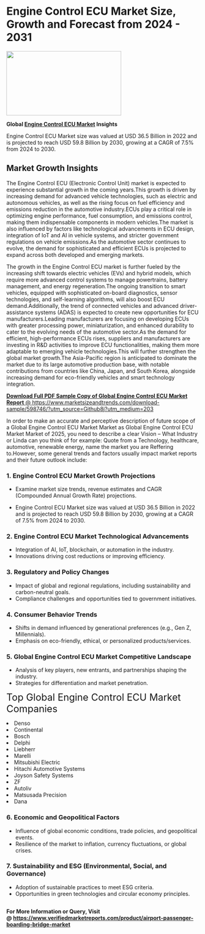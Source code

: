 <H1>Engine Control ECU Market Size, Growth and Forecast from 2024 - 2031</H1><img class="aligncenter size-medium wp-image-584254" src="https://thirdeyenews.in/wp-content/uploads/2024/09/Global-Market-Research-300x168.jpeg" alt="" width="300" height="168" /><p><strong>Global&nbsp;<a href="https://www.marketsizeandtrends.com/download-sample/598746/?utm_source=Github8j?utm_medium=203">Engine Control ECU Market</a> Insights</strong></p><p>Engine Control ECU Market size was valued at USD 36.5 Billion in 2022 and is projected to reach USD 59.8 Billion by 2030, growing at a CAGR of 7.5% from 2024 to 2030.</p><p><h2>Market Growth Insights</h2> <p>The Engine Control ECU (Electronic Control Unit) market is expected to experience substantial growth in the coming years.This growth is driven by increasing demand for advanced vehicle technologies, such as electric and autonomous vehicles, as well as the rising focus on fuel efficiency and emissions reduction in the automotive industry.ECUs play a critical role in optimizing engine performance, fuel consumption, and emissions control, making them indispensable components in modern vehicles.The market is also influenced by factors like technological advancements in ECU design, integration of IoT and AI in vehicle systems, and stricter government regulations on vehicle emissions.As the automotive sector continues to evolve, the demand for sophisticated and efficient ECUs is projected to expand across both developed and emerging markets.</p> <p><a href="#"></a></p> <p>The growth in the Engine Control ECU market is further fueled by the increasing shift towards electric vehicles (EVs) and hybrid models, which require more advanced control systems to manage powertrains, battery management, and energy regeneration.The ongoing transition to smart vehicles, equipped with sophisticated on-board diagnostics, sensor technologies, and self-learning algorithms, will also boost ECU demand.Additionally, the trend of connected vehicles and advanced driver-assistance systems (ADAS) is expected to create new opportunities for ECU manufacturers.Leading manufacturers are focusing on developing ECUs with greater processing power, miniaturization, and enhanced durability to cater to the evolving needs of the automotive sector.As the demand for efficient, high-performance ECUs rises, suppliers and manufacturers are investing in R&D activities to improve ECU functionalities, making them more adaptable to emerging vehicle technologies.This will further strengthen the global market growth.The Asia-Pacific region is anticipated to dominate the market due to its large automotive production base, with notable contributions from countries like China, Japan, and South Korea, alongside increasing demand for eco-friendly vehicles and smart technology integration.<p><a href="#"></p><p><span class=""><strong>Download Full PDF Sample Copy of Global Engine Control ECU Market Report</strong> @ <a href="https://www.marketsizeandtrends.com/download-sample/598746/?utm_source=Github8j?utm_medium=203" target="_blank">https://www.marketsizeandtrends.com/download-sample/598746/?utm_source=Github8j?utm_medium=203</a></span></p><p>In order to make an accurate and perceptive description of future scope of a Global&nbsp;Engine Control ECU Market Market as Global&nbsp;Engine Control ECU Market Market of 2025, you need to describe a clear Vision &ndash; What Industry or Linda can you think of for example: Quote from a Technology, healthcare, automotive, renewable energy, name the market you are Reffering to.However, some general trends and factors usually impact market reports and their future outlook include:</p><h3>1.&nbsp;<strong>Engine Control ECU Market Growth Projections</strong></h3><ul><li>Examine market size trends, revenue estimates and CAGR (Compounded Annual Growth Rate) projections.</li><li><p>Engine Control ECU Market size was valued at USD 36.5 Billion in 2022 and is projected to reach USD 59.8 Billion by 2030, growing at a CAGR of 7.5% from 2024 to 2030.</p></li></ul><h3>2.&nbsp;<strong>Engine Control ECU Market Technological Advancements</strong></h3><ul><li>Integration of AI, IoT, blockchain, or automation in the industry.</li><li>Innovations driving cost reductions or improving efficiency.</li></ul><h3>3.&nbsp;<strong>Regulatory and Policy Changes</strong></h3><ul><li>Impact of global and regional regulations, including sustainability and carbon-neutral goals.</li><li>Compliance challenges and opportunities tied to government initiatives.</li></ul><h3>4.&nbsp;<strong>Consumer Behavior Trends</strong></h3><ul><li>Shifts in demand influenced by generational preferences (e.g., Gen Z, Millennials).</li><li>Emphasis on eco-friendly, ethical, or personalized products/services.</li></ul><h3>5.&nbsp;<strong>Global Engine Control ECU Market Competitive Landscape</strong></h3><ul><li>Analysis of key players, new entrants, and partnerships shaping the industry.</li><li>Strategies for differentiation and market penetration.</li></ul><p data-pm-slice="1 1 []"><span style="color: inherit; font-family: inherit; font-size: 25px;">Top Global Engine Control ECU Market Companies</span></p><div class="" data-test-id=""><p><li>Denso</li><li> Continental</li><li> Bosch</li><li> Delphi</li><li> Liebherr</li><li> Marelli</li><li> Mitsubishi Electric</li><li> Hitachi Automotive Systems</li><li> Joyson Safety Systems</li><li> ZF</li><li> Autoliv</li><li> Matsusada Precision</li><li> Dana</li></p></div><h3>6.&nbsp;<strong>Economic and Geopolitical Factors</strong></h3><ul><li>Influence of global economic conditions, trade policies, and geopolitical events.</li><li>Resilience of the market to inflation, currency fluctuations, or global crises.</li></ul><h3>7.&nbsp;<strong>Sustainability and ESG (Environmental, Social, and Governance)</strong></h3><ul><li>Adoption of sustainable practices to meet ESG criteria.</li><li>Opportunities in green technologies and circular economy principles.</li></ul><h2><strong style="font-size: 14px;">For More Information or Query, Visit @&nbsp;</strong><a style="background-color: #ffffff; font-size: 14px;" href="https://www.marketsizeandtrends.com/report/engine-control-ecu-market/" target="_blank">https://www.verifiedmarketreports.com/product/airport-passenger-boarding-bridge-market</a></h2>